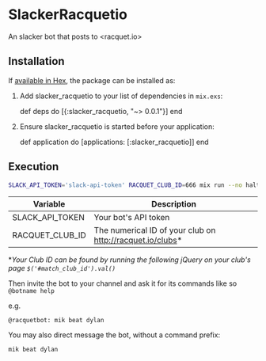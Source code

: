 # SlackerRacquetio

An slacker bot that posts to <racquet.io>

## Installation

If [available in Hex](https://hex.pm/docs/publish), the package can be installed as:

  1. Add slacker_racquetio to your list of dependencies in `mix.exs`:

        def deps do
          [{:slacker_racquetio, "~> 0.0.1"}]
        end

  2. Ensure slacker_racquetio is started before your application:

        def application do
          [applications: [:slacker_racquetio]]
        end


## Execution

```bash
SLACK_API_TOKEN='slack-api-token' RACQUET_CLUB_ID=666 mix run --no halt
```

| Variable        | Description                                                 |
| ---             | ---                                                         |
| SLACK_API_TOKEN | Your bot's API token                                        |
| RACQUET_CLUB_ID | The numerical ID of your club on <http://racquet.io/clubs>* |

**Your Club ID can be found by running the following jQuery on your club's page `$('#match_club_id').val()`*

Then invite the bot to your channel and ask it for its commands like so `@botname help`

e.g.

```
@racquetbot: mik beat dylan
```

You may also direct message the bot, without a command prefix:

```
mik beat dylan
```

